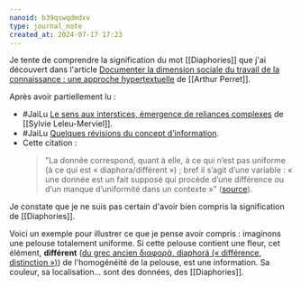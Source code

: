 ```yaml
---
nanoid: b39qswqdmdxv
type: journal_note
created_at: 2024-07-17 17:23
---
```

Je tente de comprendre la signification du mot [[Diaphories]] que j'ai découvert dans l'article [Documenter la dimension sociale du travail de la connaissance : une approche hypertextuelle](https://www.arthurperret.fr/articles/2023-10-20-documenter-la-dimension-sociale-du-travail-de-la-connaissance.html) de [[Arthur Perret]].

Après avoir partiellement lu :

-  #JaiLu [Le sens aux interstices, émergence de reliances complexes](https://hal.science/hal-00526508) de [[Sylvie Leleu-Merviel]].
- #JaiLu [Quelques révisions du concept d’information](https://hal.science/hal-00695777/document).
- Cette citation :
  > "La donnée correspond, quant à elle, à ce qui n’est pas uniforme (à ce qui est « diaphora/différent ») ; bref il s’agit d’une variable : « une donnée est un fait supposé qui procède d’une différence ou d’un manque d’uniformité dans un contexte »" ([source](https://hal.science/hal-01423627/document)).

Je constate que je ne suis pas certain d'avoir bien compris la signification de [[Diaphories]].

Voici un exemple pour illustrer ce que je pense avoir compris : imaginons une pelouse totalement uniforme. Si cette pelouse contient une fleur, cet élément, **différent** ([du grec ancien διαφορά, diaphorá (« différence, distinction »)](https://fr.wiktionary.org/wiki/diaphore)) de l'homogénéité de la pelouse, est une information. Sa couleur, sa localisation… sont des données, des [[Diaphories]].
